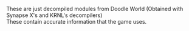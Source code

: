 These are just decompiled modules from Doodle World (Obtained with Synapse X's and KRNL's decompilers)  
These contain accurate information that the game uses.
